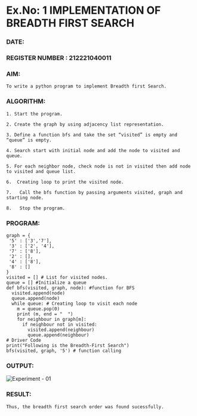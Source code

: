 # Ex.No: 1  IMPLEMENTATION OF BREADTH FIRST SEARCH
### DATE:                                                                            
### REGISTER NUMBER : 212221040011
### AIM: 
    To write a python program to implement Breadth first Search. 
### ALGORITHM:

    1. Start the program.
    
    2. Create the graph by using adjacency list representation.
    
    3. Define a function bfs and take the set “visited” is empty and “queue” is empty.
    
    4. Search start with initial node and add the node to visited and queue.
    
    5. For each neighbor node, check node is not in visited then add node to visited and queue list.
    
    6.  Creating loop to print the visited node.
    
    7.   Call the bfs function by passing arguments visited, graph and starting node.
    
    8.   Stop the program.
    
### PROGRAM:

    graph = {
     '5' : ['3','7'],
     '3' : ['2', '4'],
     '7' : ['8'],
     '2' : [],
     '4' : ['8'],
     '8' : []
    }
    visited = [] # List for visited nodes.
    queue = [] #Initialize a queue
    def bfs(visited, graph, node): #function for BFS
      visited.append(node)
      queue.append(node)
      while queue: # Creating loop to visit each node
        m = queue.pop(0)
        print (m, end = "  ")
        for neighbour in graph[m]:
          if neighbour not in visited:
            visited.append(neighbour)
            queue.append(neighbour)
    # Driver Code
    print("Following is the Breadth-First Search")
    bfs(visited, graph, '5') # function calling

### OUTPUT:

![Experiment - 01](https://github.com/AKASHBKUMAR/AI_Lab_2023-24/assets/113763258/fe1e8707-820f-4d48-a504-d1b100ff8308)

### RESULT:
    Thus, the breadth first search order was found sucessfully.
